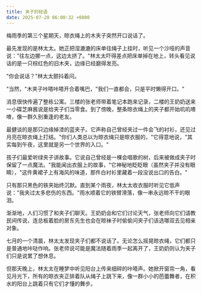 ```yaml
---
title: 夹子的轻语
date: 2025-07-20 06:00:32 +0800
---
```


梅雨季的第三个星期天，晾衣绳上的木夹子突然开口说话了。

最先发现的是林太太。她正把湿漉漉的床单往绳子上挂时，听见一个沙哑的声音说："往左边挪一点，这边太挤了。"林太太吓得差点把床单掉在地上，转头看见说话的是一只棕红色的旧木夹，边缘已经磨得发亮。

"你会说话？"林太太颤抖着问。

"当然，"木夹子咔嗒咔嗒开合着嘴巴，"我们一直都会，只是平时懒得开口。"

消息很快传遍了整栋公寓。三楼的张老师带着笔记本跑来记录，二楼的王奶奶送来一小碟芝麻酱说是给夹子们当零食。到了傍晚，整条晾衣绳上的夹子都开始叽叽喳喳，像一群久别重逢的老友。

最健谈的是那只边缘掉漆的蓝夹子。它声称自己曾经夹过一件会飞的衬衫，还见过月亮在晾衣绳上打结。"你们人类总以为晾衣绳只是晾衣服的，"它得意地说，"其实每到午夜，这里就是另一个世界的入口。"

孩子们最爱听绿夹子讲故事。它说自己曾经是一棵会唱歌的树，后来被做成夹子时保留了一点魔法。"我能闻出衣服上的故事，"它神秘地眨眨眼（虽然夹子并没有眼睛），"这件黄裙子上有海风的味道，那件白衬衫里藏着一段没说出口的告白。"

只有那只黑色的铁夹始终沉默。直到某个雨夜，林太太收衣服时听见它低声说："我夹过太多悲伤的东西。"雨水顺着它的铁臂滑落，像一串永远晾不干的眼泪。

渐渐地，人们习惯了和夹子们聊天。王奶奶会和它们讨论天气，张老师向它们请教民间传说，连总板着脸的房东先生也会在晾袜子时偷偷问夹子们该选哪双去见相亲对象。

七月的一个清晨，林太太发现夹子们都不说话了。无论怎么摇晃晾衣绳，它们都只是普通地咔哒作响。张老师说可能是魔法随着雨季一起离开了，王奶奶则认为夹子们只是说累了想休息。

但那天晚上，林太太在睡梦中听见阳台上传来细碎的咔嗒声。她掀开窗帘一角，看见月光下，所有的晾衣夹正排着队从绳子上跳下来，像一群小小的芭蕾舞者，在积水的阳台上跳着只有它们才懂的舞步。
